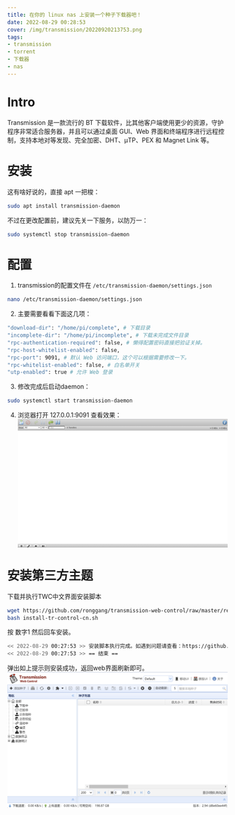 ```yaml
---
title: 在你的 linux nas 上安装一个种子下载器吧！
date: 2022-08-29 00:28:53
cover: /img/transmission/20220920213753.png
tags:
- transmission
- torrent
- 下载器
- nas
---
```

# Intro
Transmission 是一款流行的 BT 下载软件，比其他客户端使用更少的资源，守护程序非常适合服务器，并且可以通过桌面 GUI、Web 界面和终端程序进行远程控制，支持本地对等发现、完全加密、DHT、µTP、PEX 和 Magnet Link 等。
# 安装
这有啥好说的，直接 apt 一把梭：
```bash
sudo apt install transmission-daemon
```
不过在更改配置前，建议先关一下服务，以防万一：
```bash
sudo systemctl stop transmission-daemon
```

# 配置
1. transmission的配置文件在 `/etc/transmission-daemon/settings.json`
```bash
nano /etc/transmission-daemon/settings.json
```
2. 主要需要看看下面这几项：
```bash
"download-dir": "/home/pi/complete", # 下载目录 
"incomplete-dir": "/home/pi/incomplete", # 下载未完成文件目录
"rpc-authentication-required": false, # 懒得配置密码直接把验证关掉。
"rpc-host-whitelist-enabled": false,
"rpc-port": 9091, # 默认 Web 访问端口，这个可以根据需要修改一下。
"rpc-whitelist-enabled": false, # 白名单开关
"utp-enabled": true # 允许 Web 登录
```
3. 修改完成后启动daemon：
```bash
sudo systemctl start transmission-daemon
```
4. 浏览器打开 127.0.0.1:9091 查看效果：
![](/img/transmission/20220920213841.png)  

# 安装第三方主题
下载并执行TWC中文界面安装脚本
```bash
wget https://github.com/ronggang/transmission-web-control/raw/master/release/install-tr-control-cn.sh
bash install-tr-control-cn.sh
```
按 数字1 然后回车安装。
```bash
<< 2022-08-29 00:27:53 >> 安装脚本执行完成。如遇到问题请查看：https://github.com/ronggang/transmission-web-control/wiki
<< 2022-08-29 00:27:53 >> == 结束 ==
```
弹出如上提示则安装成功，返回web界面刷新即可。
![](/img/transmission/20220920213753.png)